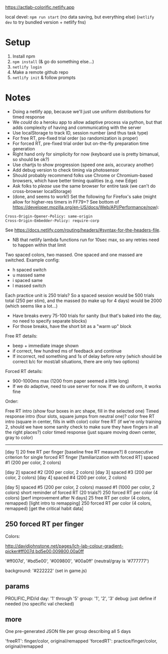 https://actlab-colorific.netlify.app

local devel: `npm run start` (no data saving, but everything else)
(`netlify dev` to try bundled version + netlify fns)

# Setup

1. Install npm
2. `npm install` (& go do something else...)
3. `netlify login`
4. Make a remote github repo
5. `netlify init` & follow prompts

# Notes

- Doing a netlify app, because we'll just use uniform distributions for timed response
- We _could_ do a heroku app to allow adaptive process via python, but that adds complexity of having and communicating with the server
- Use localStorage to track ID, session number (and thus task type)
- For free RT, pre-fixed trial order (so randomization is proper)
- For forced RT, pre-fixed trial order but on-the-fly preparation time generation
- Right hand only for simplicity for now (keyboard use is pretty bimanual, so should be ok?)
- Use chartjs to show progression (speed one axis, accuracy another)
- Add debug version to check timing via photosensor
- Should probably recommend folks use Chrome or Chromium-based browsers, which have better timing qualities (e.g. new Edge)
- Ask folks to _please_ use the same browser for entire task (we can't do cross-browser localStorage)
- (done, and seems to work!) Set the following for Firefox's sake (might allow for higher-res timers in FF79+? See bottom of https://developer.mozilla.org/en-US/docs/Web/API/Performance/now):

```
Cross-Origin-Opener-Policy: same-origin
Cross-Origin-Embedder-Policy: require-corp
```

See https://docs.netlify.com/routing/headers/#syntax-for-the-headers-file.

- NB that netlify lambda functions run for 10sec max, so any retries need to happen within that limit

Two spaced colors, two massed.
One spaced and one massed are switched.
Example config:

- h spaced switch
- u massed same
- i spaced same
- l massed switch

Each practice unit is 250 trials? So a spaced session would be 500 trials total (250 per stim), and the massed (to make up for 4 days) would be 2000 (which seems like a lot...)

- Have breaks every 75-100 trials for sanity (but that's baked into the day, no need to specify separate blocks)
- For those breaks, have the short bit as a "warm up" block

Free RT details:

- beep + immediate image shown
- if correct, few hundred ms of feedback and continue
- If incorrect, red something and 1s of delay before _retry_ (which should be correct b/c for most/all situations, there are only two options)

Forced RT details:

- 900-1000ms max (1200 from paper seemed a little long)
- If we do adaptive, need to use server for now. If we do uniform, it works fine

Order:

Free RT intro (show four boxes in arc shape, fill in the selected one)
Timed response intro (four slots, square jumps from neutral one)?
color free RT intro (square in center, fills in with color)
color free RT (if we're only training 2, should we have some sanity check to make sure they have fingers in all the right places?)
color timed response (just square moving down center, gray to color)

---

[day 1]
20 free RT per finger [baseline free RT measure?]
8 consecutive criterion for single forced RT finger [familiarization with forced RT]
spaced #1 (200 per color, 2 colors)

[day 2]
spaced #2 (200 per color, 2 colors)
[day 3]
spaced #3 (200 per color, 2 colors)
[day 4]
spaced #4 (200 per color, 2 colors)

[day 5]
spaced #5 (200 per color, 2 colors)
massed #1 (1000 per color, 2 colors)
short reminder of forced RT (20 trials?)
250 forced RT per color (4 colors) [perf improvement after N days]
25 free RT per color (4 colors, remapped) [light intro to remapping]
250 forced RT per color (4 colors, remapped) [get the critical habit data]

## 250 forced RT per finger

Colors:

http://davidjohnstone.net/pages/lch-lab-colour-gradient-picker#ff007d,bd5e00,009800,00a0ff

'#ff007d', '#bd5e00', '#009800', '#00a0ff' (neutral/gray is '#777777')

background: '#222222' (set in game.js)

## params

PROLIFIC_PID/id
day: '1' through '5'
group: '1', '2', '3'
debug: just define if needed (no specific val checked)

## more

One pre-generated JSON file per group describing all 5 days

'freeRT': finger/color, original/remapped
'forcedRT': practice/finger/color, original/remapped
